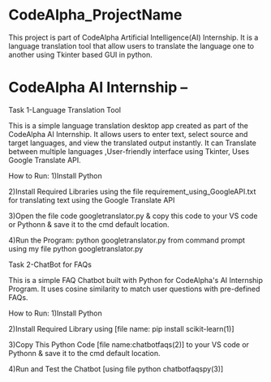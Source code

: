 # CodeAlpha_ProjectName
This project is part of CodeAlpha Artificial Intelligence(AI) Internship. It is a language translation tool that allow users to translate the language one to another using Tkinter based GUI in python.
# CodeAlpha AI Internship – 
Task 1-Language Translation Tool

This is a simple language translation desktop app created as part of the CodeAlpha AI Internship. It allows users to enter text, select source and target languages, and view the translated output instantly. It can Translate between multiple languages ,User-friendly interface using Tkinter, Uses Google Translate API.

How to Run:
1)Install Python

2)Install Required Libraries using the file requirement_using_GoogleAPI.txt for translating text using the Google Translate API

3)Open the file code googletranslator.py & copy this code to your VS code or Pythonn & save it to the cmd default location.

4)Run the Program: python googletranslator.py from command prompt using my file python googletranslator.py




Task 2-ChatBot for FAQs

This is a simple FAQ Chatbot built with Python for CodeAlpha's AI Internship Program. It uses cosine similarity to match user questions with pre-defined FAQs.

How to Run:
1)Install Python

2)Install Required Library using [file name: pip install scikit-learn(1)]

3)Copy This Python Code [file name:chatbotfaqs(2)] to your VS code or Pythonn & save it to the cmd default location.

4)Run and Test the Chatbot [using file python chatbotfaqspy(3)]


